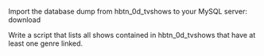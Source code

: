 Import the database dump from hbtn_0d_tvshows to your MySQL server: download

Write a script that lists all shows contained in hbtn_0d_tvshows that have at least one genre linked.


